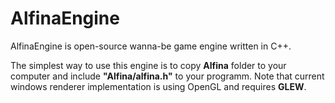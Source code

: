 # AlfinaEngine
 AlfinaEngine is open-source wanna-be game engine written in C++.
 
 The simplest way to use this engine is to copy **Alfina** folder to your computer and include **"Alfina/alfina.h"** to your programm. Note that current windows renderer implementation is using OpenGL and requires **GLEW**.
